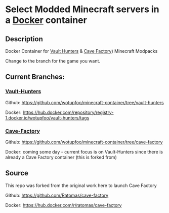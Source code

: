 # Select Modded Minecraft servers in a [Docker](https://hub.docker.com/repository/registry-1.docker.io/wotupfoo/vault-hunters/tags) container
<!-- MarkdownTOC autolink="true" indent="  " markdown_preview="github" -->
<!-- /MarkdownTOC -->

## Description
Docker Container for [Vault Hunters](http://vaulthunters.gg) & [Cave Factory](https://www.curseforge.com/minecraft/modpacks/cave-factory)) Minecraft Modpacks

Change to the branch for the game you want.

## Current Branches:

### [Vault-Hunters](https://github.com/wotupfoo/minecraft-container/tree/vault-hunters)
Github: https://github.com/wotupfoo/minecraft-container/tree/vault-hunters

Docker: https://hub.docker.com/repository/registry-1.docker.io/wotupfoo/vault-hunters/tags

### [Cave-Factory](https://github.com/wotupfoo/minecraft-container/tree/cave-factory)
Github: https://github.com/wotupfoo/minecraft-container/tree/cave-factory

Docker: coming some day - current focus is on Vault-Hunters since there is already a Cave Factory container (this is forked from)

## Source
This repo was forked from the original work here to launch Cave Factory

Github: https://github.com/Ratomas/cave-factory

Docker: https://hub.docker.com/r/ratomas/cave-factory
